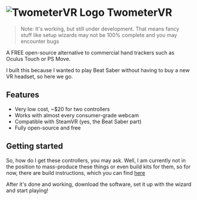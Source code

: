 # ![TwometerVR Logo](https://github.com/Twometer/twometer-vr/blob/master/Artwork/Icon54.png?raw=true) TwometerVR

> Note: It's working, but still under development. That means fancy stuff like setup wizards may not be 100% complete and you may encounter bugs

A FREE open-source alternative to commercial hand trackers such as Oculus Touch or PS Move.

I built this because I wanted to play Beat Saber without having to buy a new VR headset, so here we go.

## Features
- Very low cost, ~$20 for two controllers
- Works with almost every consumer-grade webcam
- Compatible with SteamVR (yes, the Beat Saber part)
- Fully open-source and free

## Getting started
So, how do I get these controllers, you may ask. Well, I am currently not in the position
to mass-produce these things or even build kits for them, so for now, there are build instructions,
which you can find [here](https://github.com/Twometer/twometer-vr/wiki/Hardware)

After it's done and working, download the software, set it up with the wizard and start playing!
